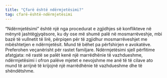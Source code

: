 ```yaml
---
title: "Çfarë është ndërmjetësimi?"
tag: cfarë-është-ndërmjetësimi
---
```

“Ndërmjetësimi” është një nga procedurat e zgjidhjes së konflikteve në mënyrë jashtëgjyqësore, ku dy ose më shumë palë në mosmarrëveshje, mbi bazë të vullnetit të lirë, përpiqen për të zgjidhur mosmarrëveshjet me mbështetjen e ndërmjetësit.
Mund të bëhet pa përfshirjen e avokatëve.
Preferohen veçanërisht për rastet familjare.
Ndërmjetësimi sjell përfitime afatgjata: në rastë se palët kenë një marrëdhënie të vazhdueshme, ndërmjetësimi i ofron palëve mjetet e nevojshme me anë të të cilave ato mund të arrijnë të krijojnë një marrëdhënie të vazhdueshme dhe të shëndëtshme.

